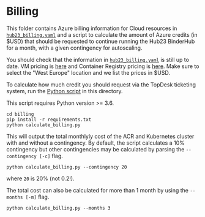 # Billing

This folder contains Azure billing information for Cloud resources in
[`hub23_billing.yaml`](hub23_billing.yaml) and a script to calculate the amount
of Azure credits (in $USD) that should be requested to continue running the Hub23
BinderHub for a month, with a given contingency for autoscaling.

You should check that the information in [`hub23_billing.yaml`](hub23_billing.yaml)
is still up to date.
VM pricing is [here](https://azure.microsoft.com/en-gb/pricing/details/virtual-machines/linux/)
and Container Registry pricing is [here](https://azure.microsoft.com/en-gb/pricing/details/container-registry/).
Make sure to select the "West Europe" location and we list the prices in $USD.

To calculate how much credit you should request via the TopDesk ticketing system,
run the [Python script](calculate_billing.py) in this directory.

This script requires Python version >= 3.6.

```
cd billing
pip install -r requirements.txt
python calculate_billing.py
```

This will output the total monthlyly cost of the ACR and Kubernetes cluster with and
without a contingency. By default, the script calculates a 10% contingency but other
contingencies may be calculated by parsing the `--contingency [-c]` flag.

```
python calculate_billing.py --contingency 20
```
where `20` is 20% (not 0.2!).

The total cost can also be calculated for more than 1 month by using the `--months [-m]` flag.

```
python calculate_billing.py --months 3
```
